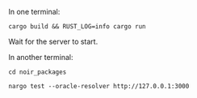 In one terminal:

`cargo build && RUST_LOG=info cargo run`

Wait for the server to start.

In another terminal:

`cd noir_packages`

`nargo test --oracle-resolver http://127.0.0.1:3000`

